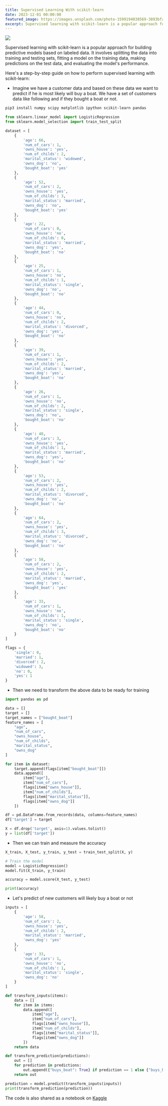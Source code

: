 ```yaml
---
title: Supervised Learning With scikit-learn
date: 2023-12-01 00:00:00
featured_image: https://images.unsplash.com/photo-1599194038569-3893bfaff741
excerpt: Supervised learning with scikit-learn is a popular approach for building predictive models based on labeled data. It involves splitting the data into training and testing sets, fitting a model on the training data, making predictions on the test data, and evaluating the model's performance.
---
```


![](https://images.unsplash.com/photo-1599194038569-3893bfaff741)

Supervised learning with scikit-learn is a popular approach for building predictive models based on labeled data. It involves splitting the data into training and testing sets, fitting a model on the training data, making predictions on the test data, and evaluating the model's performance.

Here's a step-by-step guide on how to perform supervised learning with scikit-learn:

- Imagine we have a customer data and based on these data we want to predict if he is most likely will buy a boat. We have a set of customers data like following and if they bought a boat or not.

```bash
pip3 install numpy scipy matplotlib ipython scikit-learn pandas
```

```python
from sklearn.linear_model import LogisticRegression
from sklearn.model_selection import train_test_split

dataset = [
    {
        'age': 66,
        'num_of_cars': 1,
        'owns_house': 'yes',
        'num_of_childs': 2,
        'marital_status': 'widowed',
        'owns_dog': 'no',
        'bought_boat': 'yes'
    },
    {
        'age': 52,
        'num_of_cars': 2,
        'owns_house': 'yes',
        'num_of_childs': 3,
        'marital_status': 'married',
        'owns_dog': 'no',
        'bought_boat': 'yes'
    },
    {
        'age': 22,
        'num_of_cars': 0,
        'owns_house': 'no',
        'num_of_childs': 0,
        'marital_status': 'married',
        'owns_dog': 'yes',
        'bought_boat': 'no'
    },
    {
        'age': 25,
        'num_of_cars': 1,
        'owns_house': 'no',
        'num_of_childs': 1,
        'marital_status': 'single',
        'owns_dog': 'no',
        'bought_boat': 'no'
    },
    {
        'age': 44,
        'num_of_cars': 0,
        'owns_house': 'no',
        'num_of_childs': 2,
        'marital_status': 'divorced',
        'owns_dog': 'yes',
        'bought_boat': 'no'
    },
    {
        'age': 39,
        'num_of_cars': 1,
        'owns_house': 'yes',
        'num_of_childs': 2,
        'marital_status': 'married',
        'owns_dog': 'yes',
        'bought_boat': 'no'
    },
    {
        'age': 26,
        'num_of_cars': 1,
        'owns_house': 'no',
        'num_of_childs': 2,
        'marital_status': 'single',
        'owns_dog': 'no',
        'bought_boat': 'no'
    },
    {
        'age': 40,
        'num_of_cars': 3,
        'owns_house': 'yes',
        'num_of_childs': 1,
        'marital_status': 'married',
        'owns_dog': 'yes',
        'bought_boat': 'no'
    },
    {
        'age': 53,
        'num_of_cars': 2,
        'owns_house': 'yes',
        'num_of_childs': 2,
        'marital_status': 'divorced',
        'owns_dog': 'no',
        'bought_boat': 'no'
    },
    {
        'age': 64,
        'num_of_cars': 2,
        'owns_house': 'yes',
        'num_of_childs': 3,
        'marital_status': 'divorced',
        'owns_dog': 'no',
        'bought_boat': 'no'
    },
    {
        'age': 58,
        'num_of_cars': 2,
        'owns_house': 'yes',
        'num_of_childs': 2,
        'marital_status': 'married',
        'owns_dog': 'yes',
        'bought_boat': 'yes'
    },
    {
        'age': 33,
        'num_of_cars': 1,
        'owns_house': 'no',
        'num_of_childs': 1,
        'marital_status': 'single',
        'owns_dog': 'no',
        'bought_boat': 'no'
    }
]

flags = {
    'single': 0,
    'married': 1,
    'divorced': 2,
    'widowed': 3,
    'no': 0,
    'yes': 1
}
```

- Then we need to transform the above data to be ready for training

```python
import pandas as pd

data = []
target = []
target_names = ["bought_boat"]
feature_names = [
    "age",
    "num_of_cars",
    "owns_house",
    "num_of_childs",
    "marital_status",
    "owns_dog"
]

for item in dataset:
    target.append(flags[item["bought_boat"]])
    data.append([
        item["age"],
        item["num_of_cars"],
        flags[item["owns_house"]],
        item["num_of_childs"],
        flags[item["marital_status"]],
        flags[item["owns_dog"]]
    ])

df = pd.DataFrame.from_records(data, columns=feature_names)
df['target'] = target

X = df.drop('target', axis=1).values.tolist()
y = list(df['target'])
```

- Then we can train and measure the accuracy

```python
X_train, X_test, y_train, y_test = train_test_split(X, y)

# Train the model
model = LogisticRegression()
model.fit(X_train, y_train)

accuracy = model.score(X_test, y_test)

print(accuracy)
```

- Let's predict of new customers will likely buy a boat or not

```python
inputs = [
    {
        'age': 58,
        'num_of_cars': 2,
        'owns_house': 'yes',
        'num_of_childs': 2,
        'marital_status': 'married',
        'owns_dog': 'yes'
    },
    {
        'age': 33,
        'num_of_cars': 1,
        'owns_house': 'no',
        'num_of_childs': 1,
        'marital_status': 'single',
        'owns_dog': 'no'
    }
]

def transform_inputs(items):
    data = []
    for item in items:
        data.append([
            item["age"],
            item["num_of_cars"],
            flags[item["owns_house"]],
            item["num_of_childs"],
            flags[item["marital_status"]],
            flags[item["owns_dog"]]
        ])
    return data

def transform_prediction(predictions):
    out = []
    for prediction in predictions:
        out.append({"buys_boat": True} if prediction == 1 else {"buys_boat": False})
    return out

prediction = model.predict(transform_inputs(inputs))
print(transform_prediction(prediction))
```

The code is also shared as a notebook on [Kaggle](https://www.kaggle.com/clivern/supervised-learning-with-scikit-learn)
